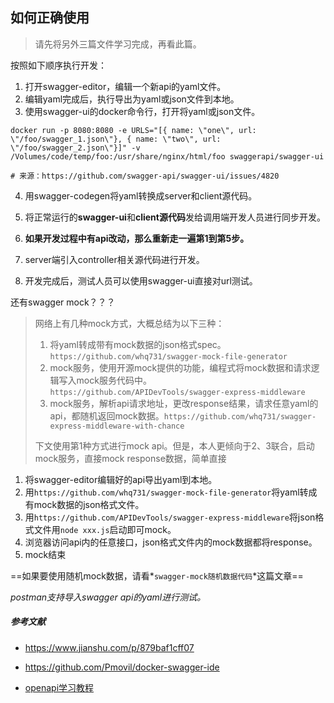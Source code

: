 ## 如何正确使用

> 请先将另外三篇文件学习完成，再看此篇。

按照如下顺序执行开发：

1. 打开swagger-editor，编辑一个新api的yaml文件。
2. 编辑yaml完成后，执行导出为yaml或json文件到本地。
3. 使用swagger-ui的docker命令行，打开将yaml或json文件。

```shell
docker run -p 8080:8080 -e URLS="[{ name: \"one\", url: \"/foo/swagger_1.json\"}, { name: \"two\", url: \"/foo/swagger_2.json\"}]" -v /Volumes/code/temp/foo:/usr/share/nginx/html/foo swaggerapi/swagger-ui

# 来源：https://github.com/swagger-api/swagger-ui/issues/4820
```

4. 用swagger-codegen将yaml转换成server和client源代码。

5. 将正常运行的**swagger-ui**和**client源代码**发给调用端开发人员进行同步开发。

6. **如果开发过程中有api改动，那么重新走一遍第1到第5步。**

7. server端引入controller相关源代码进行开发。

8. 开发完成后，测试人员可以使用swagger-ui直接对url测试。

还有swagger mock？？？

> 网络上有几种mock方式，大概总结为以下三种：
> 
> 1. 将yaml转成带有mock数据的json格式spec。`https://github.com/whq731/swagger-mock-file-generator`
> 2. mock服务，使用开源mock提供的功能，编程式将mock数据和请求逻辑写入mock服务代码中。`https://github.com/APIDevTools/swagger-express-middleware`
> 3. mock服务，解析api请求地址，更改response结果，请求任意yaml的api，都随机返回mock数据。`https://github.com/whq731/swagger-express-middleware-with-chance`
> 
> 下文使用第1种方式进行mock api。但是，本人更倾向于2、3联合，启动mock服务，直接mock response数据，简单直接

1. 将swagger-editor编辑好的api导出yaml到本地。
2. 用`https://github.com/whq731/swagger-mock-file-generator`将yaml转成有mock数据的json格式文件。
3. 用`https://github.com/APIDevTools/swagger-express-middleware`将json格式文件用`node xxx.js`启动即可mock。
4. 浏览器访问api内的任意接口，json格式文件内的mock数据都将response。
5. mock结束

==如果要使用随机mock数据，请看*`swagger-mock随机数据代码`*这篇文章==

*postman支持导入swagger api的yaml进行测试。*

##### 参考文献

* https://www.jianshu.com/p/879baf1cff07

* https://github.com/Pmovil/docker-swagger-ide

* [openapi学习教程](https://www.breakyizhan.com/swagger/2806.html)
